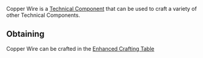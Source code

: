 Copper Wire is a [Technical Component](https://github.com/TheBusyBiscuit/Slimefun4/wiki/Technical-Components) that can be used to craft a variety of other Technical Components.

## Obtaining
Copper Wire can be crafted in the [Enhanced Crafting Table](https://github.com/TheBusyBiscuit/Slimefun4/wiki/Enhanced-Crafting-Table)
